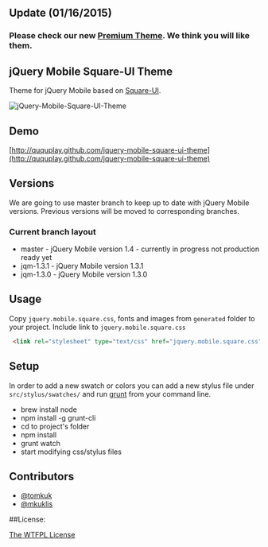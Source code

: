 ## Update (01/16/2015)

### Please check our new [Premium Theme](http://store.ququplay.com). We think you will like them.

## jQuery Mobile Square-UI Theme

Theme for jQuery Mobile based on [Square-UI](http://dribbble.com/shots/948195-Square-UI-Kit-Free-Download-Now/attachments/107177/).


![jQuery-Mobile-Square-UI-Theme](http://oi50.tinypic.com/347gwuq.jpg)

## Demo

[http://ququplay.github.com/jquery-mobile-square-ui-theme](http://ququplay.github.com/jquery-mobile-square-ui-theme)

## Versions

We are going to use master branch to keep up to date with jQuery Mobile versions. Previous versions will be moved to corresponding branches.

### Current branch layout
- master - jQuery Mobile version 1.4 - currently in progress not production ready yet
- jqm-1.3.1 - jQuery Mobile version 1.3.1
- jqm-1.3.0 - jQuery Mobile version 1.3.0

## Usage

Copy `jquery.mobile.square.css`, fonts and images from `generated` folder to your project.
Include link to `jquery.mobile.square.css`

```html
 <link rel="stylesheet" type="text/css" href="jquery.mobile.square.css" />
```


## Setup

In order to add a new swatch or colors you can add a new stylus file under `src/stylus/swatches/` and run [grunt](http://gruntjs.com/) from your command line.

- brew install node
- npm install -g grunt-cli
- cd to project's folder
- npm install
- grunt watch
- start modifying css/stylus files

## Contributors

* [@tomkuk](http://github.com/tomkuk)
* [@mkuklis](http://github.com/mkuklis)

##License:

[The WTFPL License](http://en.wikipedia.org/wiki/WTFPL)
